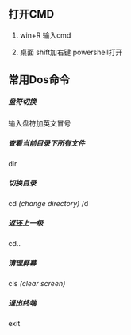## 打开CMD

1. win+R 输入cmd

2. 桌面 shift加右键  powershell打开

## 常用Dos命令

##### 盘符切换

输入盘符加英文冒号

##### 查看当前目录下所有文件

dir

##### 切换目录

cd *(change directory)* /d

##### 返还上一级

cd..

##### 清理屏幕

cls *(clear screen)*

##### 退出终端

exit






